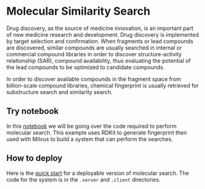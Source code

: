 # Molecular Similarity Search
Drug discovery, as the source of medicine innovation, is an important part of new medicine research and development. Drug discovery is implemented by target selection and confirmation. When fragments or lead compounds are discovered, similar compounds are usually searched in internal or commercial compound libraries in order to discover structure-activity relationship (SAR), compound availability, thus evaluating the potential of the lead compounds to be optimized to candidate compounds.

In order to discover available compounds in the fragment space from billion-scale compound libraries, chemical fingerprint is usually retrieved for substructure search and similarity search.
## Try notebook
In this [notebook](./molecular_search.ipynb) we will be going over the code required to perform molecular search. This example uses RDKit to generate fingerprint then used with Milvus to build a system that can perform the searches.
## How to deploy
Here is the [quick start](./QUICK_START.md) for a deployable version of molecular search. The code for the system is in the `.server` and `.client` directories.